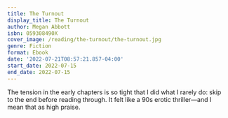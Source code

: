 ```yaml
---
title: The Turnout
display_title: The Turnout
author: Megan Abbott
isbn: 059308490X
cover_image: /reading/the-turnout/the-turnout.jpg
genre: Fiction
format: Ebook
date: '2022-07-21T08:57:21.857-04:00'
start_date: 2022-07-15
end_date: 2022-07-15
---
```


The tension in the early chapters is so tight that I did what I rarely do: skip to the end before reading through. It felt like a 90s erotic thriller—and I mean that as high praise.